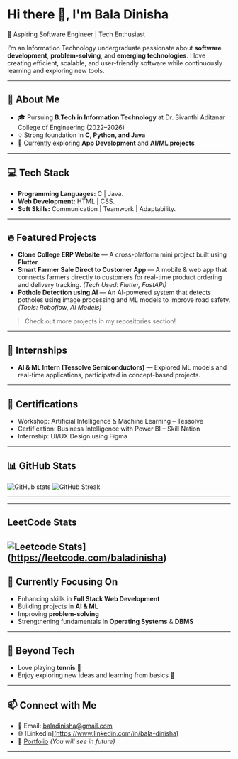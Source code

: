 # Hi there 👋, I'm Bala Dinisha

🚀 Aspiring Software Engineer | Tech Enthusiast

I’m an Information Technology undergraduate passionate about **software development**, **problem-solving**, and **emerging technologies**. I love creating efficient, scalable, and user-friendly software while continuously learning and exploring new tools.

---

## 💫 About Me

* 🎓 Pursuing **B.Tech in Information Technology** at Dr. Sivanthi Aditanar College of Engineering (2022–2026)
* 💡 Strong foundation in **C, Python, and Java**
* 🌱 Currently exploring **App Development** and **AI/ML projects**

---

## 💻 Tech Stack

* **Programming Languages:** C | Java.
* **Web Development:** HTML | CSS.
* **Soft Skills:** Communication | Teamwork | Adaptability.

---

## 🔥 Featured Projects

* **Clone College ERP Website** — A cross-platform mini project built using **Flutter**.
* **Smart Farmer Sale Direct to Customer App** — A mobile & web app that connects farmers directly to customers for real-time product ordering and delivery tracking. *(Tech Used: Flutter, FastAPI)*
* **Pothole Detection using AI** — An AI-powered system that detects potholes using image processing and ML models to improve road safety. *(Tools: Roboflow, AI Models)*

> Check out more projects in my repositories section!

---

## 🧠 Internships
* **AI & ML Intern (Tessolve Semiconductors)** — Explored ML models and real-time applications, participated in concept-based projects.

---

## 📜 Certifications

* Workshop: Artificial Intelligence & Machine Learning – Tessolve
* Certification: Business Intelligence with Power BI – Skill Nation
* Internship: UI/UX Design using Figma

---

## 📊 GitHub Stats
![GitHub stats](https://github-readme-stats.vercel.app/api?username=BALA-DINISHA&show_icons=true&theme=radical)
![GitHub Streak](https://github-readme-streak-stats.herokuapp.com/?user=BALA-DINISHA&theme=radical)

---
---
## LeetCode Stats
![Leetcode Stats](https://leetcard.jacoblin.cool/baladinisha?ext=contest&theme=dark)](https://leetcode.com/baladinisha)
---

## 🌱 Currently Focusing On

* Enhancing skills in **Full Stack Web Development**
* Building projects in **AI & ML**
* Improving **problem-solving** 
* Strengthening fundamentals in **Operating Systems** & **DBMS**

---

## 🎨 Beyond Tech

* Love playing **tennis** 🎾
* Enjoy exploring new ideas and learning from basics 🌱

---

## 📫 Connect with Me
* 📧 Email: [baladinisha@gmail.com](mailto:baladinisha@gmail.com)
* 🌐 [LinkedIn][(https://www.linkedin.com/in/bala-dinisha)](https://www.linkedin.com/public-profile/settings?trk=d_flagship3_profile_self_view_public_profile)
* 💼 [Portfolio](https://your-portfolio.example) *(You will see in future)*

---


